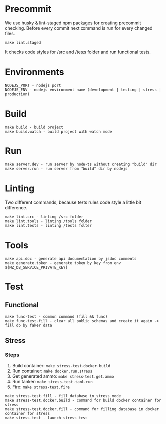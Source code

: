 # Precommit
We use husky & lint-staged npm packages for creating precommit checking.
Before every commit next command is run for every changed files.
```
make lint.staged
```
It checks code styles for /src and /tests folder and run functional tests.

# Environments
```
NODEJS_PORT - nodejs port
NODEJS_ENV - nodejs environment name (development | testing | stress | production)
```

# Build
```
make build - build project
make build.watch - build project with watch mode
```

# Run
```
make server.dev - run server by node-ts without creating "build" dir
make server.run - run server from "build" dir by nodejs
```

# Linting
Two different commands, because tests rules code style a little bit difference.
```
make lint.src - linting /src folder
make lint.tools - linting /tools folder
make lint.tests - linting /tests folter
```

# Tools
```
make api.doc - generate api documentation by jsdoc comments
make generate.token - generate token by key from env ${MZ_DB_SERVICE_PRIVATE_KEY}
```

# Test
## Functional
```
make func-test - common command (fill && func)
make func-test.fill - clear all public schemas and create it again -> fill db by faker data
```

## Stress
### Steps
1. Build container: ```make stress-test.docker.build```
2. Run container: ```make docker.run.stress```
3. Get generated ammo: ```make stress-test.get.ammo```
4. Run tanker: ```make stress-test.tank.run```
5. Fire: ```make stress-test.fire```

```
make stress-test.fill - fill database in stress mode
make stress-test.docker.build - command for build docker container for stress
make stress-test.docker.fill - command for filling database in docker container for stress
make stress-test - launch stress test
```
